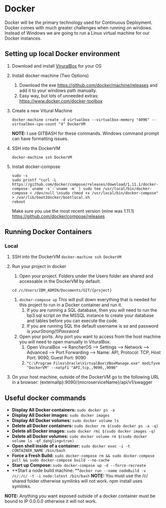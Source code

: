 # Docker
Docker will be the primary technology used for Continuous Deployment. Docker comes with much greater challenges when running on windows. Instead of Windows we are going to run a Linux virtual machine for our Docker instances.

## Setting up local Docker environment 
1.	Download and install [ViruralBox](https://www.virtualbox.org/wiki/Downloads) for your OS
1.	Install docker-machine (Two Options)
	1.	Download the exe https://github.com/docker/machine/releases and add it to your windows path manually.
	1.	Easy way, but lots of unneeded extras: https://www.docker.com/docker-toolbox
1.	Create a new Vitural Machine 

	```docker-machine create -d virtualbox --virtualbox-memory "4096" --virtualbox-cpu-count "4" DockerVM``` 

	**NOTE:** I use GITBASH for these commands. Windows command prompt can have formatting issues.
1.	SSH into the DockerVM 

	```docker-machine ssh DockerVM```
1.	Install docker-compose
	
	```shell
	sudo -s
	sudo printf "curl -L https://github.com/docker/compose/releases/download/1.11.1/docker-compose-`uname -s`-`uname -m` | sudo tee /usr/local/bin/docker-compose > /dev/null \nsudo chmod +x /usr/local/bin/docker-compose" > /var/lib/boot2docker/bootlocal.sh
	reboot
	```
	
    Make sure you use the most recent version (mine was 1.11.1) https://github.com/docker/compose/releases

## Running Docker Containers 
### Local 
1. SSH into the DockerVM ```docker-machine ssh DockerVM```
1. Run your project in docker
	1. Open your project. Folders under the Users folder are shared and accessable in the DockerVM by default. 
	
	```cd /c/Users/IBM_ADMIN/Documents/GIT/{project}```
    1.	```docker-compose up``` This will pull down everything that is needed for this project to run in a Docker container and run it.		
		1. If you are running a SQL database, then you will need to run the bp3.sql script on the MSSQL instance to create your database and tables before you can execute the code.
		1. If you are running SQL the default username is *sa* and password is *yourStrong(!)Password*
    1.	Open your ports. Any port you want to access from the host machine you will need to open manually in VituralBox. 
        1.	Open ViruralBox --> RancherOS --> Settings --> Network --> Advanced --> Port Forwarding --> Name: API, Protocol: TCP, Host Port: 9090, Guest Port: 9090
        1.	```"C:\Program Files\Oracle\VirtualBox\VBoxManage.exe" modifyvm "DockerVM" --natpf1 "API,tcp,,9090,,9090"```
1.	On your host machine, outside of the DockerVM go to the following URL in a browser: {externalIp}:9090/{microserviceName}/api/v1/swagger

## Useful docker commands
* **Display All Docker containers:** ```sudo docker ps -a```
* **Display All Docker images:** ```sudo docker images```
* **Display All Docker volumes:** ```sudo docker volume ls```	
* **Delete all Docker containers:** ```sudo docker rm $(sudo docker ps -a -q)```
* **Delete all Docker images:** ```sudo docker rmi $(sudo docker images -q)```
* **Delete all Docker volumes:** ```sudo docker volume rm $(sudo docker volume ls -qf dangling=true)```
* **Open shell inside of a container:** ```sudo docker exec -i -t CONTAINER_NAME /bin/bash```
* **Force a Fresh Build:** ```sudo docker-compose rm && sudo docker-compose pull && sudo docker-compose build --no-cache```
* **Start up Compose:** ```sudo docker-compose up -d --force-recreate```
* **Start a node build machine: **```docker run --name nodeBuild -v /c/:/c/ -t -i node:latest /bin/bash```
	**NOTE:** You must use the /c/ shared folder otherwise symlinks will not work. npm install uses symlinks.

**NOTE:** Anything you want exposed outside of a docker container must be bound to IP 0.0.0.0 otherwise it will not work.